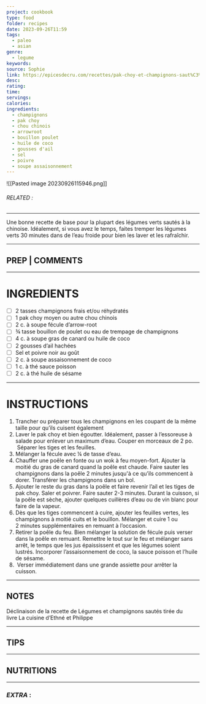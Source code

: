 ```yaml
---
project: cookbook
type: food
folder: recipes
date: 2023-09-26T11:59
tags:
  - paleo
  - asian
genre:
  - legume
keywords: 
source: Sophie
link: https://epicesdecru.com/recettes/pak-choy-et-champignons-saut%C3%A9s
desc: 
rating: 
time: 
servings: 
calories: 
ingredients:
  - champignons
  - pak choy
  - chou chinois
  - arrowroot
  - bouillon poulet
  - huile de coco
  - gousses d'ail
  - sel
  - poivre
  - soupe assaisonnement
---
```


![[Pasted image 20230926115946.png]]
###### *RELATED* : 
---
Une bonne recette de base pour la plupart des légumes verts sautés à la chinoise. Idéalement, si vous avez le temps, faites tremper les légumes verts 30 minutes dans de l’eau froide pour bien les laver et les rafraîchir.

---
## PREP | COMMENTS



---
# INGREDIENTS

- [ ] 2 tasses champignons frais et/ou réhydratés
- [ ] 1 pak choy moyen ou autre chou chinois
- [ ] 2 c. à soupe fécule d’arrow-root
- [ ] ¾ tasse bouillon de poulet ou eau de trempage de champignons
- [ ] 4 c. à soupe gras de canard ou huile de coco
- [ ] 2 gousses d’ail hachées
- [ ] Sel et poivre noir au goût
- [ ] 2 c. à soupe assaisonnement de coco
- [ ] 1 c. à thé sauce poisson
- [ ] 2 c. à thé huile de sésame

---
# INSTRUCTIONS

1. Trancher ou préparer tous les champignons en les coupant de la même taille pour qu’ils cuisent également
2. Laver le pak choy et bien égoutter. Idéalement, passer à l’essoreuse à salade pour enlever un maximum d’eau. Couper en morceaux de 2 po.  Séparer les tiges et les feuilles.
3. Mélanger la fécule avec ¼ de tasse d’eau.    
4. Chauffer une poêle en fonte ou un wok à feu moyen-fort. Ajouter la moitié du gras de canard quand la poêle est chaude. Faire sauter les champignons dans la poêle 2 minutes jusqu'à ce qu’ils commencent à dorer. Transférer les champignons dans un bol.
5. Ajouter le reste du gras dans la poêle et faire revenir l’ail et les tiges de pak choy. Saler et poivrer. Faire sauter 2-3 minutes. Durant la cuisson, si la poêle est sèche, ajouter quelques cuillères d’eau ou de vin blanc pour faire de la vapeur.
6. Dès que les tiges commencent à cuire, ajouter les feuilles vertes, les champignons à moitié cuits et le bouillon. Mélanger et cuire 1 ou 2 minutes supplémentaires en remuant à l’occasion.
7. Retirer la poêle du feu. Bien mélanger la solution de fécule puis verser dans la poêle en remuant. Remettre le tout sur le feu et mélanger sans arrêt, le temps que les jus épaississent et que les légumes soient lustrés. Incorporer l’assaisonnement de coco, la sauce poisson et l’huile de sésame.
8.  Verser immédiatement dans une grande assiette pour arrêter la cuisson.

---
## NOTES

Déclinaison de la recette de Légumes et champignons sautés tirée du livre La cuisine d’Ethné et Philippe

---
## TIPS



---
## NUTRITIONS



---
### *EXTRA* :



